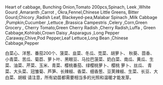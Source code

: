 Heart of cabbage, Bunching Onion,Tomato 200pcs,Spinach, Leek ,White Gourd ,Amaranth ,Carrot ,
Okra,Fennel,Chinese Little Greens, Bitter Gourd,Chicory ,Radish Leaf, Blackeyed-pea,Malabar Spinach ,Milk Cabbage ,Pumpkin,Cucumber ,Lettuce ,Brassica Campestris ,Celery ,Corn,Green Grocery , Cherry Tomato,Green Cherry Radish ,Cherry Radish,Luffa ,
Green Cabbage,Kohlrabi,Crown Daisy ,Asparagus ,Long Pepper ,Caraway,Chive,Pod Pepper,Leaf Lettuce,Long Bean ,Chinese Cabbage,Pepper 

白菜心、洋葱、番茄200个、菠菜、韭菜、冬瓜、苋菜、胡萝卜、
秋葵、茴香、小青菜、苦瓜、菊苣、萝卜叶、黑眼豆、马拉巴菠菜、奶白菜、南瓜、黄瓜、生菜、油菜、芹菜、玉米、青菜、樱桃番茄、绿樱桃萝卜、樱桃 萝卜、丝瓜、
青菜、大头菜、冠雏菊、芦笋、长辣椒、香菜、细香葱、豆荚辣椒、生菜、长豆、大白菜、胡椒 请注意，所有幼苗都需要相当多的光照和温暖才能发芽。